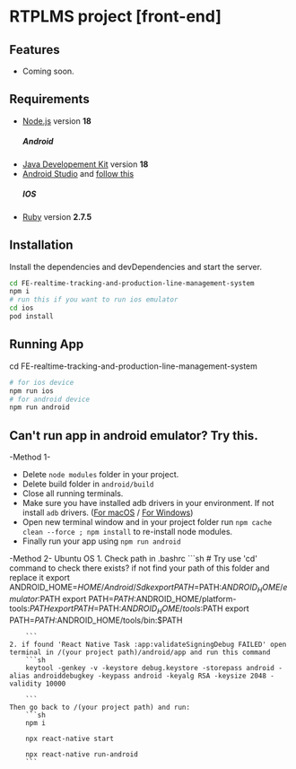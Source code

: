 # RTPLMS project [front-end]

## Features

- Coming soon.

## Requirements

- [Node.js](https://nodejs.org/) version **18**
    ##### Android
- [Java Developement Kit](https://www.oracle.com/java/technologies/javase/jdk18-archive-downloads.html) version **18**
- [Android Studio](https://developer.android.com/studio?gclid=CjwKCAiAv9ucBhBXEiwA6N8nYC4Y5wD8EkZmOJOeR-YW-yM9dnLe6KA6YPotUP1lqa6kSqYnmid5XBoCO4YQAvD_BwE&gclsrc=aw.ds#downloads) and [follow this](https://medium.com/@dreamtery/%E0%B9%80%E0%B8%A3%E0%B8%B4%E0%B9%88%E0%B8%A1%E0%B8%95%E0%B9%89%E0%B8%99%E0%B8%81%E0%B8%B1%E0%B8%9A-react-native-setup-%E0%B8%89%E0%B8%9A%E0%B8%B1%E0%B8%9A%E0%B8%9E%E0%B8%B2%E0%B9%81%E0%B8%81%E0%B9%89%E0%B8%9B%E0%B8%B1%E0%B8%8D%E0%B8%AB%E0%B8%B2%E0%B9%80%E0%B8%A5%E0%B9%87%E0%B8%81%E0%B8%99%E0%B9%89%E0%B8%AD%E0%B8%A2-905c0e6ce750)
    ##### IOS
- [Ruby](https://www.ruby-lang.org/en/news/2021/11/24/ruby-2-7-5-released/) version **2.7.5** 
## Installation

Install the dependencies and devDependencies and start the server.
```sh
cd FE-realtime-tracking-and-production-line-management-system
npm i
# run this if you want to run ios emulator
cd ios
pod install
```

## Running App

cd FE-realtime-tracking-and-production-line-management-system
```sh
# for ios device
npm run ios
# for android device
npm run android
```

## Can't run app in android emulator? Try this.
-Method 1-
- Delete ```node modules``` folder in your project.
- Delete build folder in ```android/build```
- Close all running terminals.
- Make sure you have installed adb drivers in your environment. If not install ```adb``` drivers. ([For macOS](https://stackoverflow.com/a/32314718/7867613) / [For Windows](https://adb.clockworkmod.com/))
- Open new terminal window and in your project folder run ```npm cache clean --force ; npm install``` to re-install node modules.
- Finally run your app using ```npm run android ```

-Method 2-
    Ubuntu OS
    1. Check path in .bashrc
        ```sh
        # Try use 'cd' command to check there exists? if not find your path of this folder and replace it
        export ANDROID_HOME=$HOME/Android/Sdk
        export PATH=$PATH:$ANDROID_HOME/emulator:$PATH
        export PATH=$PATH:$ANDROID_HOME/platform-tools:$PATH
        export PATH=$PATH:$ANDROID_HOME/tools:$PATH
        export PATH=$PATH:$ANDROID_HOME/tools/bin:$PATH

        ```
    2. if found 'React Native Task :app:validateSigningDebug FAILED' open terminal in /(your project path)/android/app and run this command
        ```sh
        keytool -genkey -v -keystore debug.keystore -storepass android -alias androiddebugkey -keypass android -keyalg RSA -keysize 2048 -validity 10000
        
        ```
    Then go back to /(your project path) and run:
        ```sh
        npm i

        npx react-native start

        npx react-native run-android
        ```